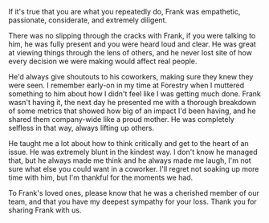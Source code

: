 If it's true that you are what you repeatedly do, Frank was empathetic, passionate, considerate, and extremely diligent. 

There was no slipping through the cracks with Frank, if you were talking to him,
he was fully present and you were heard loud and clear. He was great at viewing things through the lens of others, and he never lost site of how every decision we were making would affect real people.

He'd always give shoutouts to his coworkers, making sure they knew they were seen. I remember
early-on in my time at Forestry when I muttered something to him about how I didn't feel like I was getting much done. Frank wasn't having it, the next day he presented me with a thorough breakdown of some metrics
that showed how big of an impact I'd been having, and he shared them company-wide like a proud mother. He was completely selfless in that way, always lifting up others.

He taught me a lot about how to think critically and get to the heart of an issue. He was extremely blunt in the kindest way. I don't know he managed that, but he always made me think and he always made me laugh,
I'm not sure what else you could want in a coworker. I'll regret not soaking up more time with him, but I'm thankful for the moments we had.

To Frank's loved ones, please know that he was a cherished member of our team, and that you have my deepest sympathy for your loss. Thank you for sharing Frank with us.

